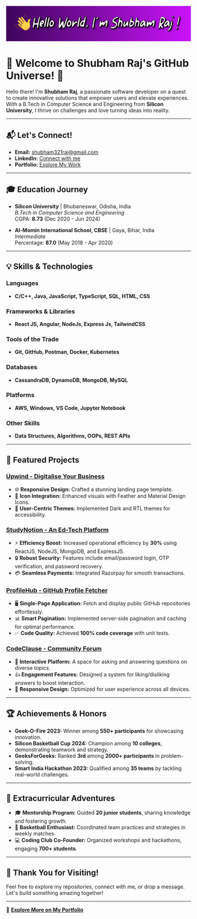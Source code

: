 <a href="https://shubhamraj-24.github.io/Shubham-Raj-Portfolio/" target="_blank" rel="noopener noreferrer">
  <img src="https://github.com/shubhamraj-24/shubhamraj-24/blob/main/assets/shubham_gif4.gif" alt="👋 Hello World"/>
</a>

# 🌟 Welcome to Shubham Raj's GitHub Universe! 🌟

Hello there! I'm **Shubham Raj**, a passionate software developer on a quest to create innovative solutions that empower users and elevate experiences. With a B.Tech in Computer Science and Engineering from **Silicon University**, I thrive on challenges and love turning ideas into reality.

---

## 📬 Let's Connect!
- **Email:** [shubham321raj@gmail.com](mailto:shubham321raj@gmail.com)
- **LinkedIn:** [Connect with me](https://www.linkedin.com/in/shubham-raj-38a516204)
- **Portfolio:** [Explore My Work](https://shubhamraj-24.github.io/Shubham-Raj-Portfolio/)

---

## 🎓 Education Journey
- **Silicon University** | Bhubaneswar, Odisha, India  
  *B.Tech in Computer Science and Engineering*  
  CGPA: **8.73** (Dec 2020 - Jun 2024)

- **Al-Momin International School, CBSE** | Gaya, Bihar, India  
  *Intermediate*  
  Percentage: **87.0** (May 2018 - Apr 2020)

---

## 💡 Skills & Technologies
### Languages
- **C/C++, Java, JavaScript, TypeScript, SQL, HTML, CSS**

### Frameworks & Libraries
- **React JS, Angular, NodeJs, Express Js, TailwindCSS**

### Tools of the Trade
- **Git, GitHub, Postman, Docker, Kubernetes**

### Databases
- **CassandraDB, DynamoDB, MongoDB, MySQL**

### Platforms
- **AWS, Windows, VS Code, Jupyter Notebook**

### Other Skills
- **Data Structures, Algorithms, OOPs, REST APIs**

---

## 🚀 Featured Projects
### [Upwind - Digitalise Your Business](#)
- 🌐 **Responsive Design:** Crafted a stunning landing page template.
- 🎨 **Icon Integration:** Enhanced visuals with Feather and Material Design Icons.
- 🌙 **User-Centric Themes:** Implemented Dark and RTL themes for accessibility.

### [StudyNotion - An Ed-Tech Platform](#)
- ⚡ **Efficiency Boost:** Increased operational efficiency by **30%** using ReactJS, NodeJS, MongoDB, and ExpressJS.
- 🔒 **Robust Security:** Features include email/password login, OTP verification, and password recovery.
- 💳 **Seamless Payments:** Integrated Razorpay for smooth transactions.

### [ProfileHub - GitHub Profile Fetcher](#)
- 🖥️ **Single-Page Application:** Fetch and display public GitHub repositories effortlessly.
- 📊 **Smart Pagination:** Implemented server-side pagination and caching for optimal performance.
- ✅ **Code Quality:** Achieved **100% code coverage** with unit tests.

### [CodeClause - Community Forum](#)
- 💬 **Interactive Platform:** A space for asking and answering questions on diverse topics.
- 👍 **Engagement Features:** Designed a system for liking/disliking answers to boost interaction.
- 📱 **Responsive Design:** Optimized for user experience across all devices.

---

## 🏆 Achievements & Honors
- **Geek-O-Fire 2023:** Winner among **550+ participants** for showcasing innovation.
- **Silicon Basketball Cup 2024:** Champion among **10 colleges**, demonstrating teamwork and strategy.
- **GeeksForGeeks:** Ranked **3rd** among **2000+ participants** in problem-solving.
- **Smart India Hackathon 2023:** Qualified among **35 teams** by tackling real-world challenges.

---

## 🎉 Extracurricular Adventures
- 🎓 **Mentorship Program:** Guided **20 junior students**, sharing knowledge and fostering growth.
- 🏀 **Basketball Enthusiast:** Coordinated team practices and strategies in weekly matches.
- 💻 **Coding Club Co-Founder:** Organized workshops and hackathons, engaging **700+ students**.

---

## 🌈 Thank You for Visiting!
Feel free to explore my repositories, connect with me, or drop a message. Let's build something amazing together!

---

🔗 **[Explore More on My Portfolio](https://shubhamraj-24.github.io/Shubham-Raj-Portfolio/)**
